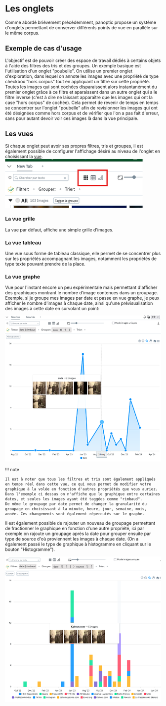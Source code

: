 # Les onglets 

Comme abordé brièvement précédemment, panoptic propose un système d'onglets permettant de conserver différents points de vue en parallèle sur le même corpus. 

## Exemple de cas d'usage

L'objectif est de pouvoir créer des espace de travail dédiés à certains objets à l'aide des filtres des tris et des groupes. Un exemple basique est l'utilisation d'un onglet "poubelle". On utilise un premier onglet d'exploration, dans lequel on annote les images avec une propriété de type checkbox "hors corpus" tout en appliquant un filtre sur cette propriété. Toutes les images qui sont cochées disparaissent alors instantanément du premier onglet grâce à ce filtre et aparaissent dans un autre onglet qui a le filtre inverse (c'est à dire ne laissant apparaître que les images qui ont la case "hors corpus" de cochée). Cela permet de revenir de temps en temps se concentrer sur l'onglet "poubelle" afin de revisionner les images qui ont été désignées comme hors corpus et de vérifier que l'on a pas fait d'erreur, sans pour autant devoir voir ces images là dans la vue principale.

## Les vues

Si chaque onglet peut avoir ses propres filtres, tris et groupes, il est également possible de configurer l'affichage désiré au niveau de l'onglet en choisissant la [vue](/concepts/#vues). ![Alt text](../images/vues.png)

### La vue grille
La vue par défaut, affiche une simple grille d'images.

### La vue tableau

Une vue sous forme de tableau classique, elle permet de se concentrer plus sur les propriétés accompagnant les images, notamment les propriétés de type texte pouvant prendre de la place.

### La vue graphe

Vue pour l'instant encore un peu expérimentale mais permettant d'afficher des graphiques montrant le nombre d'image contenues dans un groupage. 
Exemple, si je groupe mes images par date et passe en vue graphe, je peux afficher le nombre d'images à chaque date, ainsi qu'une prévisualisation des images à cette date en survolant un point: 

![Alt text](../images/vue_graphe.png)

!!! note

    Il est à noter que tous les filtres et tris sont également appliqués en temps réel dans cette vue, ce qui vous permet de modifier votre graphique à la volée en fonction d'autres propriétés que vous auriez. Dans l'exemple ci dessus on n'affiche que le graphique entre certaines dates, et seules les images ayant été taggées comme "rimbaud".
    De même le groupage par date permet de changer la granularité du groupage en choisissant à la minute, heure, jour, semaine, mois, année. Ces changements sont également répercutés sur le graphe.

Il est également possible de rajouter un nouveau de groupage permettant de fractionner le graphique en fonction d'une autre propriété, ici par exemple on rajoute un groupage après la date pour grouper ensuite par type de source d'où proviennent les images à chaque date. (On a également passé le type de graphique à histogramme en cliquant sur le bouton "Histogramme").

![Alt text](../images/vue_graphe_empilee.png)
